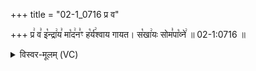 +++
title = "02-1_0716 प्र व"

+++
प्र꣢ व꣣ इ꣡न्द्रा꣢य꣣ मा꣡द꣢न꣣ꣳ ह꣡र्य꣢श्वाय गायत। स꣡खा꣢यः सोम꣣पा꣡व्ने꣢ ॥ 02-1:0716 ॥

<details><summary>विस्वर-मूलम् (VC)</summary>

प्र व इन्द्राय मादनꣳ हर्यश्वाय गायत । सखायः सोमपाव्ने ॥७१६॥
</details>
